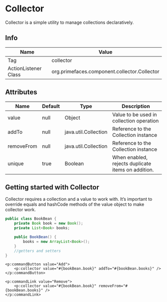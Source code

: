# Collector

Collector is a simple utility to manage collections declaratively.

## Info

| Name | Value |
| - | - |
| Tag | collector
| ActionListener Class | org.primefaces.component.collector.Collector

## Attributes

| Name | Default | Type | Description | 
| --- | --- | --- | --- |
| value | null | Object | Value to be used in collection operation
| addTo | null | java.util.Collection | Reference to the Collection instance
| removeFrom | null | java.util.Collection | Reference to the Collection instance
| unique | true | Boolean | When enabled, rejects duplicate items on addition.

## Getting started with Collector
Collector requires a collection and a value to work with. It’s important to override equals and
hashCode methods of the value object to make collector work.

```java
public class BookBean {
    private Book book = new Book();
    private List<Book> books;

    public BookBean() {
        books = new ArrayList<Book>();
    }
    //getters and setters
}
```
```xhtml
<p:commandButton value="Add">
    <p:collector value="#{bookBean.book}" addTo="#{bookBean.books}" />
</p:commandButton>

<p:commandLink value="Remove">
    <p:collector value="#{bookBean.book}" removeFrom="#{bookBean.books}" />
</p:commandLink>
```
